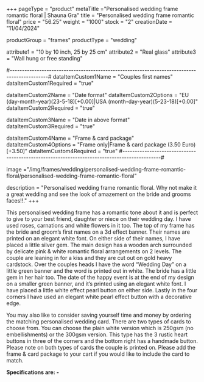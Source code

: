 +++
pageType = "product"
metaTitle ="Personalised wedding frame romantic floral | Shauna Gra"
title = "Personalised wedding frame romantic floral"
price = "56.25"
weight = "1000"
stock = "2"
creationDate = "11/04/2024"

productGroup = "frames"
productType = "wedding"
 
attribute1 = "10 by 10 inch, 25 by 25 cm" 
attribute2 = "Real glass"
attribute3 = "Wall hung or free standing"
 
#---------------------------------------------------------------------------------------------#
dataItemCustom1Name = "Couples first names"
dataItemCustom1Required = "true"

dataItemCustom2Name = "Date format"
dataItemCustom2Options = "EU (day-month-year)(23-5-18)[+0.00]|USA (month-day-year)(5-23-18)[+0.00]"
dataItemCustom2Required = "true"

dataItemCustom3Name = "Date in above format"
dataItemCustom3Required = "true"

dataItemCustom4Name = "Frame & card package"
dataItemCustom4Options = "Frame only|Frame & card package (3.50 Euro)[+3.50]"
dataItemCustom4Required = "true"
#---------------------------------------------------------------------------------------------#
 
image ="/img/frames/wedding/personalised-wedding-frame-romantic-floral/personalised-wedding-frame-romantic-floral"

description = "Personalised wedding frame romantic floral. Why not make it a great wedding and see the look of amazement on the bride and grooms faces!!."
+++

This personalised wedding frame has a romantic tone about it and is perfect to give to your best friend, daughter or niece on their wedding day. I have used roses, carnations and white flowers in it too. The top of my frame has the bride and groom’s first names on a 3d effect banner. Their names are printed on an elegant white font. On either side of their names, I have placed a little silver gem.
The main design has a wooden arch surrounded by delicate pink & white romantic floral arrangements on 2 levels. The couple are leaning in for a kiss and they are cut out on gold heavy cardstock. Over the couples heads I have the word “Wedding Day” on a little green banner and the word is printed out in white. The bride has a little gem in her hair too. The date of the happy event is at the end of my design on a smaller green banner, and it’s printed using an elegant white font. I have placed a little white effect pearl button on either side. Lastly in the four corners I have used an elegant white pearl effect button with a decorative edge.

You may also like to consider saving yourself time and money by ordering the matching personalised wedding card. There are two types of cards to choose from. You can choose the plain white version which is 250gsm (no embellishments) or the 300gsm version. This type has the 3 rustic heart buttons in three of the corners and the bottom right has a handmade button. Please note on both types of cards the couple is printed on. Please add the frame & card package to your cart if you would like to include the card to match.

**Specifications are: -**
